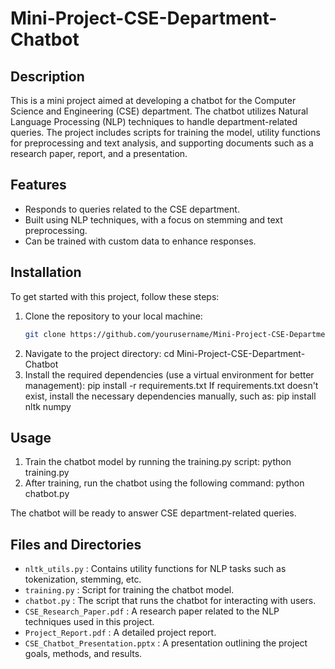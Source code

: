 # Mini-Project-CSE-Department-Chatbot

## Description
This is a mini project aimed at developing a chatbot for the Computer Science and Engineering (CSE) department. The chatbot utilizes Natural Language Processing (NLP) techniques to handle department-related queries. The project includes scripts for training the model, utility functions for preprocessing and text analysis, and supporting documents such as a research paper, report, and a presentation.

## Features
- Responds to queries related to the CSE department.
- Built using NLP techniques, with a focus on stemming and text preprocessing.
- Can be trained with custom data to enhance responses.

## Installation
To get started with this project, follow these steps:

1. Clone the repository to your local machine:
   ```bash
   git clone https://github.com/yourusername/Mini-Project-CSE-Department-Chatbot.git
2. Navigate to the project directory:
   cd Mini-Project-CSE-Department-Chatbot
3. Install the required dependencies (use a virtual environment for better management):
   pip install -r requirements.txt
If requirements.txt doesn't exist, install the necessary dependencies manually, such as:
pip install nltk numpy

## Usage
1. Train the chatbot model by running the training.py script:
   python training.py
2. After training, run the chatbot using the following command:
   python chatbot.py

The chatbot will be ready to answer CSE department-related queries.

## Files and Directories
- `nltk_utils.py` : Contains utility functions for NLP tasks such as tokenization, stemming, etc.
- `training.py` : Script for training the chatbot model.
- `chatbot.py` : The script that runs the chatbot for interacting with users.
- `CSE_Research_Paper.pdf` : A research paper related to the NLP techniques used in this project.
- `Project_Report.pdf` : A detailed project report.
- `CSE_Chatbot_Presentation.pptx` : A presentation outlining the project goals, methods, and results.
